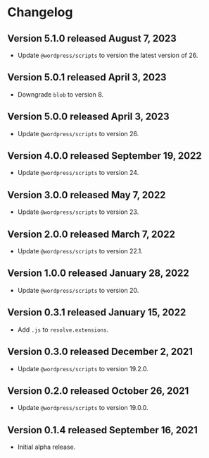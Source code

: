 # Changelog
## Version 5.1.0 released August 7, 2023
- Update `@wordpress/scripts` to version the latest version of 26.
## Version 5.0.1 released April 3, 2023
- Downgrade `blob` to version 8.
## Version 5.0.0 released April 3, 2023
- Update `@wordpress/scripts` to version 26.

## Version 4.0.0 released September 19, 2022
- Update `@wordpress/scripts` to version 24.

## Version 3.0.0 released May 7, 2022
- Update `@wordpress/scripts` to version 23.

## Version 2.0.0 released March 7, 2022

- Update `@wordpress/scripts` to version 22.1.

## Version 1.0.0 released January 28, 2022

- Update `@wordpress/scripts` to version 20.

## Version 0.3.1 released January 15, 2022

- Add `.js` to `resolve.extensions`.
## Version 0.3.0 released December 2, 2021

- Update `@wordpress/scripts` to version 19.2.0.

## Version 0.2.0 released October 26, 2021

- Update `@wordpress/scripts` to version 19.0.0.

## Version 0.1.4 released September 16, 2021

- Initial alpha release.
